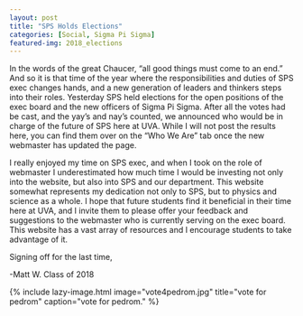 ```yaml
---
layout: post
title: "SPS Holds Elections"
categories: [Social, Sigma Pi Sigma]
featured-img: 2018_elections
---
```


In the words of the great Chaucer, “all good things must come to an end.” And so it is that time of the year where the responsibilities and duties of SPS exec changes hands, and a new generation of leaders and thinkers steps into their roles. Yesterday SPS held elections for the open positions of the exec board and the new officers of Sigma Pi Sigma. After all the votes had be cast, and the yay’s and nay’s counted, we announced who would be in charge of the future of SPS here at UVA. While I will not post the results here, you can find them over on the “Who We Are” tab once the new webmaster has updated the page.

I really enjoyed my time on SPS exec, and when I took on the role of webmaster I underestimated how much time I would be investing not only into the website, but also into SPS and our department. This website somewhat represents my dedication not only to SPS, but to physics and science as a whole. I hope that future students find it beneficial in their time here at UVA, and I invite them to please offer your feedback and suggestions to the webmaster who is currently serving on the exec board. This website has a vast array of resources and I encourage students to take advantage of it.

Signing off for the last time,

-Matt W. Class of 2018

{% include lazy-image.html 
   image="vote4pedrom.jpg" 
   title="vote for pedrom" 
   caption="vote for pedrom."
%} 